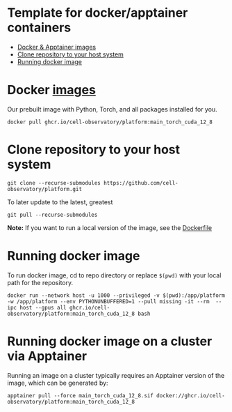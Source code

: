 
Template for docker/apptainer containers
====================================================

- [Docker \& Apptainer images](#docker--apptainer-images)
- [Clone repository to your host system](#clone-repository-to-your-host-system)
- [Running docker image](#running-docker-image)


# Docker [images](https://github.com/cell-observatory/platform/pkgs/container/platform)
Our prebuilt image with Python, Torch, and all packages installed for you.
```shell
docker pull ghcr.io/cell-observatory/platform:main_torch_cuda_12_8
```

# Clone repository to your host system
```shell
git clone --recurse-submodules https://github.com/cell-observatory/platform.git
```

To later update to the latest, greatest
```shell
git pull --recurse-submodules
```

**Note:** If you want to run a local version of the image, see the [Dockerfile](https://github.com/cell-observatory/platform/blob/main/Dockerfile)


# Running docker image

To run docker image, cd to repo directory or replace `$(pwd)` with your local path for the repository.
```shell
docker run --network host -u 1000 --privileged -v $(pwd):/app/platform -w /app/platform --env PYTHONUNBUFFERED=1 --pull missing -it --rm  --ipc host --gpus all ghcr.io/cell-observatory/platform:main_torch_cuda_12_8 bash
```

# Running docker image on a cluster via Apptainer

Running an image on a cluster typically requires an Apptainer version of the image, which can be generated by:
```shell
apptainer pull --force main_torch_cuda_12_8.sif docker://ghcr.io/cell-observatory/platform:main_torch_cuda_12_8
```